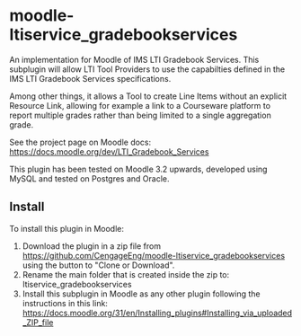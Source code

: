 # moodle-ltiservice_gradebookservices

An implementation for Moodle of IMS LTI Gradebook Services. This subplugin will allow LTI Tool Providers to use the capabilties defined in the IMS LTI Gradebook Services specifications.

Among other things, it allows a Tool to create Line Items without an explicit Resource Link, allowing for example a link to a Courseware platform to report multiple grades rather than being limited to a single aggregation grade.

See the project page on Moodle docs: https://docs.moodle.org/dev/LTI_Gradebook_Services

This plugin has been tested on Moodle 3.2 upwards, developed using MySQL and tested on Postgres and Oracle.

## Install

To install this plugin in Moodle:

1. Download the plugin in a zip file from https://github.com/CengageEng/moodle-ltiservice_gradebookservices using the button to "Clone or Download".
2. Rename the main folder that is created inside the zip to: ltiservice_gradebookservices
3. Install this subplugin in Moodle as any other plugin following the instructions in this link: https://docs.moodle.org/31/en/Installing_plugins#Installing_via_uploaded_ZIP_file 
